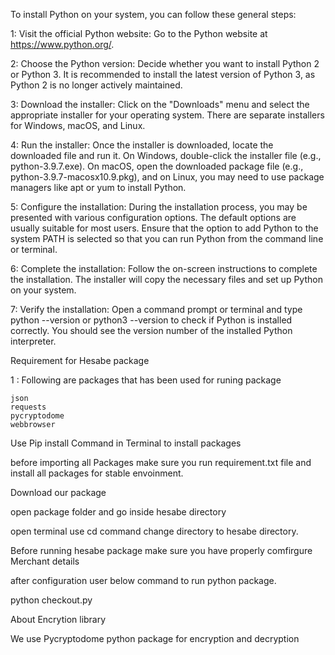 To install Python on your system, you can follow these general steps:

1: Visit the official Python website:
Go to the Python website at https://www.python.org/.

2: Choose the Python version:
Decide whether you want to install Python 2 or Python 3. It is recommended to install the latest version of Python 3, as Python 2 is no longer actively maintained.

3: Download the installer:
Click on the "Downloads" menu and select the appropriate installer for your operating system. There are separate installers for Windows, macOS, and Linux.

4: Run the installer:
Once the installer is downloaded, locate the downloaded file and run it. On Windows, double-click the installer file (e.g., python-3.9.7.exe). On macOS, open the downloaded package file (e.g., python-3.9.7-macosx10.9.pkg), and on Linux, you may need to use package managers like apt or yum to install Python.

5: Configure the installation:
During the installation process, you may be presented with various configuration options. The default options are usually suitable for most users. Ensure that the option to add Python to the system PATH is selected so that you can run Python from the command line or terminal.

6: Complete the installation:
Follow the on-screen instructions to complete the installation. The installer will copy the necessary files and set up Python on your system.

7: Verify the installation:
Open a command prompt or terminal and type python --version or python3 --version to check if Python is installed correctly. You should see the version number of the installed Python interpreter.


Requirement for Hesabe package 

1 : Following are packages that has been used for runing package 

    json
    requests
    pycryptodome
    webbrowser  

Use Pip install Command in Terminal to install packages 

before importing all Packages make sure you run requirement.txt file and install all packages for stable envoinment.

Download our package

open package folder and go inside hesabe directory 

open terminal use cd command change directory to hesabe directory.

Before running hesabe package make sure you have properly comfirgure Merchant details 

after configuration user below command to run python package.

python checkout.py

About Encrytion library 

We use Pycryptodome python package for encryption and decryption